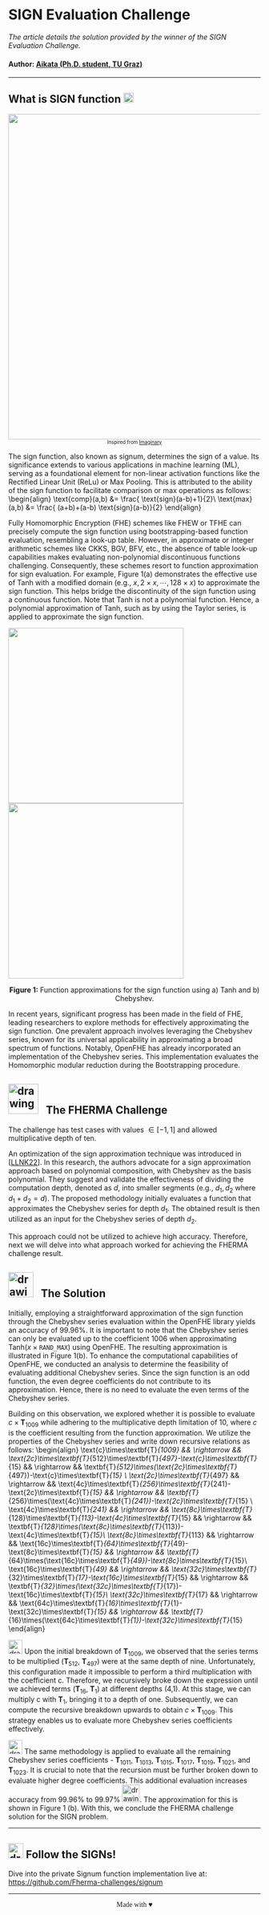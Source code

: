 # SIGN Evaluation Challenge 

*The article details the solution provided by the winner of the SIGN  Evaluation Challenge.*

#### Author: [Aikata (Ph.D. student, TU Graz)](https://www.iaik.tugraz.at/person/aikata-aikata/)

___


## What is SIGN function <img src="https://hackmd.io/_uploads/SJBg0P3hp.png" alt="drawing" width="20"/>

<!--- ![Screenshot from 2024-02-29 11-01-11](https://hackmd.io/_uploads/SkzZ8Ca36.png)
--->



<p style="text-align: center;"><img src="https://hackmd.io/_uploads/SktwuAp2p.png" width="650" /> <br> <small><small> Inspired from <a href="https://www.imaginary.org/gallery/maths-dance-moves">Imaginary</a></small></small>
</p>




The sign function, also known as signum, determines the sign of a value. Its significance extends to various applications in machine learning (ML), serving as a foundational element for non-linear activation functions like the Rectified Linear Unit (ReLu) or Max Pooling. This is attributed to the ability of the sign function to facilitate comparison or max operations as follows:
\begin{align}
    \text{comp}(a,b) &= \frac{ \text{sign}(a-b)+1}{2}\\
    \text{max}(a,b) &= \frac{ (a+b)+(a-b) \text{sign}(a-b)}{2}
\end{align}



Fully Homomorphic Encryption (FHE) schemes like FHEW or TFHE can precisely compute the sign function using bootstrapping-based function evaluation, resembling a look-up table. However, in approximate or integer arithmetic schemes like CKKS, BGV, BFV, etc., the absence of table look-up capabilities makes evaluating non-polynomial discontinuous functions challenging. Consequently, these schemes resort to function approximation for sign evaluation. For example, Figure 1(a) demonstrates the effective use of Tanh with a modified domain (e.g., $x, 2\times x, \cdots, 128\times x$) to approximate the sign function. This helps bridge the discontinuity of the sign function using a continuous function. Note that Tanh is not a polynomial function. Hence, a polynomial approximation of Tanh, such as by using the Taylor series, is applied to approximate the sign function.

<p float="left">
  <img src="https://hackmd.io/_uploads/H1mcK48h6.png" width="350" />
  <img src="https://hackmd.io/_uploads/Bkj5FNI3T.png" width="350" /> 
</p>

<p style="text-align: center;"><b>Figure 1:</b> Function approximations for the sign function using a) Tanh and b) Chebyshev.</p>

In recent years, significant progress has been made in the field of FHE, leading researchers to explore methods for effectively approximating the sign function. One prevalent approach involves leveraging the Chebyshev series, known for its universal applicability in approximating a broad spectrum of functions. Notably, OpenFHE has already incorporated an implementation of the Chebyshev series. This implementation evaluates the Homomorphic modular reduction during the Bootstrapping procedure.


## <img src="https://hackmd.io/_uploads/SkcCXdh2p.png" alt="drawing" width="60"/> &nbsp; The FHERMA Challenge

The challenge has test cases with values $\in [-1,1]$ and allowed multiplicative depth of ten. 

An optimization of the sign approximation technique was introduced in [[LLNK22]]. In this research, the authors advocate for a sign approximation approach based on polynomial composition, with Chebyshev as the basis polynomial. They suggest and validate the effectiveness of dividing the computation depth, denoted as $d$, into smaller segments (e.g., $d_1,d_2$ where $d_1+d_2=d$). The proposed methodology initially evaluates a function that approximates the Chebyshev series for depth $d_1$. The obtained result is then utilized as an input for the Chebyshev series of depth $d_2$.

This approach could not be utilized to achieve high accuracy. Therefore, next we will delve into what approach worked for achieving the FHERMA challenge result. 

## <img src="https://hackmd.io/_uploads/BJUDuu336.png" alt="drawing" width="50"/>  &nbsp; The Solution
Initially, employing a straightforward approximation of the sign function through the Chebyshev series evaluation within the OpenFHE library yields an accuracy of $99.96\%$. It is important to note that the Chebyshev series can only be evaluated up to the coefficient $1006$ when approximating $\text{Tanh}(x\times\texttt{RAND_MAX})$ using OpenFHE. The resulting approximation is illustrated in Figure 1(b). To enhance the computational capabilities of OpenFHE, we conducted an analysis to determine the feasibility of evaluating additional Chebyshev series. Since the sign function is an odd function, the even degree coefficients do not contribute to its approximation. Hence, there is no need to evaluate the even terms of the Chebyshev series.

Building on this observation, we explored whether it is possible to evaluate $c \times\textbf{T}_{1009}$ while adhering to the multiplicative depth limitation of 10, where $c$ is the coefficient resulting from the function approximation. We utilize the properties of the Chebyshev series and write down recursive relations as follows:
\begin{align}
    \text{c}\times\textbf{T}_{1009} && \rightarrow && \text{2c}\times\textbf{T}_{512}\times\textbf{T}_{497}-\text{c}\times\textbf{T}_{15} && \rightarrow &&  \textbf{T}_{512}\times(\text{2c}\times\textbf{T}_{497})-\text{c}\times\textbf{T}_{15} \\
    \text{2c}\times\textbf{T}_{497} && \rightarrow &&  \text{4c}\times\textbf{T}_{256}\times\textbf{T}_{241}-\text{2c}\times\textbf{T}_{15} && \rightarrow  && \textbf{T}_{256}\times(\text{4c}\times\textbf{T}_{241})-\text{2c}\times\textbf{T}_{15} \\
    \text{4c}\times\textbf{T}_{241} && \rightarrow  && \text{8c}\times\textbf{T}_{128}\times\textbf{T}_{113}-\text{4c}\times\textbf{T}_{15} && \rightarrow &&  \textbf{T}_{128}\times(\text{8c}\times\textbf{T}_{113})-\text{4c}\times\textbf{T}_{15}\\
    \text{8c}\times\textbf{T}_{113} && \rightarrow &&  \text{16c}\times\textbf{T}_{64}\times\textbf{T}_{49}-\text{8c}\times\textbf{T}_{15} && \rightarrow &&  \textbf{T}_{64}\times(\text{16c}\times\textbf{T}_{49})-\text{8c}\times\textbf{T}_{15}\\
    \text{16c}\times\textbf{T}_{49} && \rightarrow &&  \text{32c}\times\textbf{T}_{32}\times\textbf{T}_{17}-\text{16c}\times\textbf{T}_{15} && \rightarrow &&  \textbf{T}_{32}\times(\text{32c}\times\textbf{T}_{17})-\text{16c}\times\textbf{T}_{15}\\
    \text{32c}\times\textbf{T}_{17} && \rightarrow &&  \text{64c}\times\textbf{T}_{16}\times\textbf{T}_{1}-\text{32c}\times\textbf{T}_{15} && \rightarrow &&  \textbf{T}_{16}\times(\text{64c}\times\textbf{T}_{1})-\text{32c}\times\textbf{T}_{15}
\end{align}

<img src="https://hackmd.io/_uploads/HJTLXC636.png"  alt="drawing" width="28" /> Upon the initial breakdown of $\textbf{T}_{1009}$, we observed that the series terms to be multiplied $(\textbf{T}_{512},$ $\textbf{T}_{497}$) were at the same depth of nine. Unfortunately, this configuration made it impossible to perform a third multiplication with the coefficient $\text{c}$. Therefore, we recursively broke down the expression until we achieved terms ($\textbf{T}_{16}$, $\textbf{T}_{1}$) at different depths (4,1). At this stage, we can multiply $\text{c}$ with $\textbf{T}_{1}$, bringing it to a depth of one. Subsequently, we can compute the recursive breakdown upwards to obtain $c \times \textbf{T}_{1009}$. This strategy enables us to evaluate more Chebyshev series coefficients effectively.

<img src="https://hackmd.io/_uploads/HJTLXC636.png"  alt="drawing" width="28"/> The same methodology is applied to evaluate all the remaining Chebyshev series coefficients - $\textbf{T}_{1011}$, $\textbf{T}_{1013}$, $\textbf{T}_{1015}$, $\textbf{T}_{1017}$, $\textbf{T}_{1019}$, $\textbf{T}_{1021}$, and $\textbf{T}_{1023}$. It is crucial to note that the recursion must be further broken down to evaluate higher degree coefficients. This additional evaluation increases accuracy from $99.96\%$ to $99.97\%$ <img src="https://hackmd.io/_uploads/BJx3CY_23p.png" alt="drawing" width="35"/>. The approximation for this is shown in Figure 1 (b). With this, we conclude the FHERMA challenge solution for the SIGN problem. 

___
## <img src="https://hackmd.io/_uploads/BknuCw_pT.png"  alt="drawing" width="30"/>  Follow the SIGNs!

Dive into the private Signum function implementation live at: https://github.com/Fherma-challenges/signum
___


[LLNK22]: https://doi.org/10.1109/TDSC.2021.3105111


<p style="text-align:center;font-family:georgia,garamond;">  Made with ♥️ </p>


